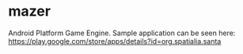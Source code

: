 mazer
=====

Android Platform Game Engine.
Sample application can be seen here: https://play.google.com/store/apps/details?id=org.spatialia.santa